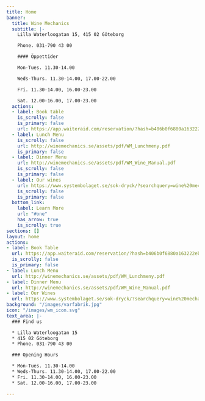 ```yaml
---
title: Home
banner:
  title: Wine Mechanics
  subtitle: |-
    Lilla Waterloogatan 15, 415 02 Göteborg

    Phone. 031-790 43 00

    #### Öppettider

    Mon-Tues. 11.30-14.00

    Weds-Thurs. 11.30-14.00, 17.00-22.00

    Fri. 11.30-14.00, 16.00-23.00

    Sat. 12.00-16.00, 17.00-23.00
  actions:
  - label: Book table
    is_scrolly: false
    is_primary: false
    url: https://app.waiteraid.com/reservation/?hash=b406b0f6880a163222eb3bfe49db765b&version=new
  - label: Lunch Menu
    is_scrolly: false
    url: http://winemechanics.se/assets/pdf/WM_Lunchmeny.pdf
    is_primary: false
  - label: Dinner Menu
    url: http://winemechanics.se/assets/pdf/WM_Wine_Manual.pdf
    is_scrolly: false
    is_primary: false
  - label: Our wines
    url: https://www.systembolaget.se/sok-dryck/?searchquery=wine%20mechanics
    is_scrolly: false
    is_primary: false
  bottom_link:
    label: Learn More
    url: "#one"
    has_arrow: true
    is_scrolly: true
sections: []
layout: home
actions:
- label: Book Table
  url: https://app.waiteraid.com/reservation/?hash=b406b0f6880a163222eb3bfe49db765b&version=new
  is_scrolly: false
  is_primary: false
- label: Lunch Menu
  url: http://winemechanics.se/assets/pdf/WM_Lunchmeny.pdf
- label: Dinner Menu
  url: http://winemechanics.se/assets/pdf/WM_Wine_Manual.pdf
- label: Our Wines
  url: https://www.systembolaget.se/sok-dryck/?searchquery=wine%20mechanics
background: "/images/varfabrik.jpg"
icon: "/images/wm_icon.svg"
text_area: |-
  ### Find us

  * Lilla Waterloogatan 15
  * 415 02 Göteborg
  * Phone. 031-790 43 00

  ### Opening Hours

  * Mon-Tues. 11.30-14.00
  * Weds-Thurs. 11.30-14.00, 17.00-22.00
  * Fri. 11.30-14.00, 16.00-23.00
  * Sat. 12.00-16.00, 17.00-23.00

---
```

